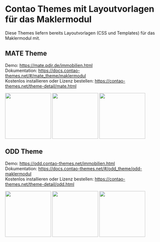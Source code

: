 # Contao Themes mit Layoutvorlagen für das Maklermodul

Diese Themes liefern bereits Layoutvorlagen (CSS und Templates) für das Maklermodul mit.

## MATE Theme

Demo: https://mate.pdir.de/immobilien.html  
Dokumentation: https://docs.contao-themes.net/#/mate_theme/maklermodul  
Kostenlos installieren oder Lizenz bestellen: https://contao-themes.net/theme-detail/mate.html  

<img src="https://docs.contao-themes.net/_images/mate-theme/module/matetheme_maklermodul_liste_selects.png" style="width:150px;display:inline-block;vertical-align:top;"> <img src="https://docs.contao-themes.net/_images/mate-theme/module/matetheme_maklermodul_liste_buttons.png" style="width:150px;display:inline-block;vertical-align:top;"> <img src="https://docs.contao-themes.net/_images/mate-theme/module/matetheme_maklermodul_details.png" style="width:150px;display:inline-block;vertical-align:top;">

## ODD Theme

Demo: https://odd.contao-themes.net/immobilien.html  
Dokumentation: https://docs.contao-themes.net/#/odd_theme/odd-maklermodul  
Kostenlos installieren oder Lizenz bestellen: https://contao-themes.net/theme-detail/odd.html  

<img src="https://docs.contao-themes.net/_images/odd-theme/module/oddtheme_maklermodul_liste_selects.png" style="width:150px;display:inline-block;vertical-align:top;"> <img src="https://docs.contao-themes.net/_images/odd-theme/module/oddtheme_maklermodul_liste_buttons.png" style="width:150px;display:inline-block;vertical-align:top;"> <img src="https://docs.contao-themes.net/_images/odd-theme/module/oddtheme_maklermodul_details.png" style="width:150px;display:inline-block;vertical-align:top;">
